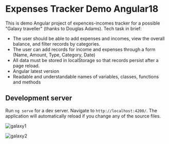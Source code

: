 # Expenses Tracker Demo Angular18

This is demo Angular project of expences-incomes tracker for a possible "Galaxy traveller" (thanks to Douglas Adams).
Tech task in brief:
- The user should be able to add expenses and incomes, view the overall balance, and filter records by categories.
- The user can add records for income and expenses through a form (Name, Amount, Type, Category, Date)
- All data must be stored in localStorage so that records persist after a page reload.
- Angular latest version
- Readable and understandable names of variables, classes, functions and methods

## Development server

Run `ng serve` for a dev server. Navigate to `http://localhost:4200/`. The application will automatically reload if you change any of the source files.

![galaxy1](https://github.com/user-attachments/assets/e60f0d86-85f7-4622-a382-b555fb5da52f)

![galaxy2](https://github.com/user-attachments/assets/3b6c2697-f9ed-46dd-820d-815c781ca1e2)


